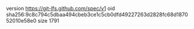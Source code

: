 version https://git-lfs.github.com/spec/v1
oid sha256:9c8c794c5dbaa494cbeb3ce1c5cb0dfd49227263d2828fc68d187052010e58e0
size 1791
